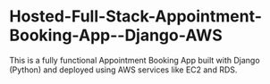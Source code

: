 # Hosted-Full-Stack-Appointment-Booking-App--Django-AWS
This is a fully functional Appointment Booking App built with Django (Python) and deployed using AWS services like EC2 and RDS.

